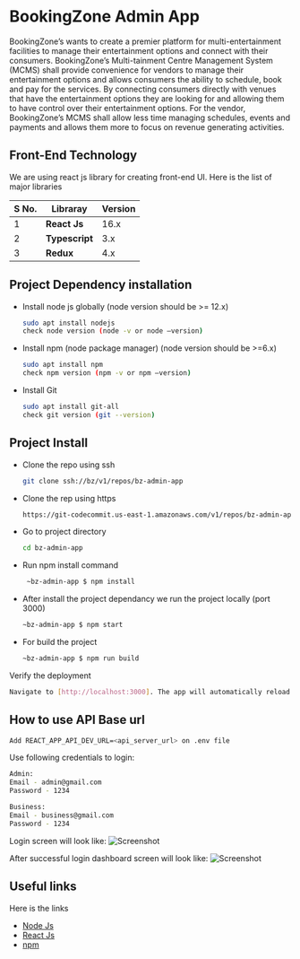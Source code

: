 # BookingZone Admin App
BookingZone’s wants to create a premier platform for multi-entertainment facilities to manage their entertainment options and connect with their consumers.  BookingZone’s Multi-tainment Centre Management System (MCMS) shall provide convenience for vendors to manage their entertainment options and allows consumers the ability to schedule, book and pay for the services.  By connecting consumers directly with venues that have the entertainment options they are looking for and allowing them to have control over their entertainment options.  For the vendor, BookingZone’s MCMS shall allow less time managing schedules, events and payments and allows them more to focus on revenue generating activities.

## Front-End Technology
We are using react js library for creating front-end UI. Here is the list of major libraries

| S No. | Libraray | Version |
| ------ | ------ | ------ | 
| 1 | **React Js** | 16.x | 
| 2 | **Typescript** | 3.x |  
| 3 | **Redux** | 4.x |

## Project Dependency installation
- Install node js globally (node version should be >= 12.x)
  ```sh
  sudo apt install nodejs
  check node version (node -v or node –version)
  ```
- Install npm (node package manager) (node version should be >=6.x)
  ```sh
  sudo apt install npm
  check npm version (npm -v or npm –version)
  ```
- Install Git
  ```sh
  sudo apt install git-all
  check git version (git --version)
  ```
## Project Install
- Clone the repo using ssh
  ```sh
  git clone ssh://bz/v1/repos/bz-admin-app
  ```
- Clone the rep using https
  ```sh
  https://git-codecommit.us-east-1.amazonaws.com/v1/repos/bz-admin-app
   ```
- Go to project directory 
  ```sh
  cd bz-admin-app
  ```
- Run npm install command
  ```sh
   ~bz-admin-app $ npm install
   ```
- After install the project dependancy we run the project locally (port 3000)
  ```sh
  ~bz-admin-app $ npm start
   ```
- For build the project
  ```sh
  ~bz-admin-app $ npm run build
  ```
Verify the deployment 
```sh
Navigate to [http://localhost:3000]. The app will automatically reload if you change any of the source files.
```
## How to use API Base url
```sh
Add REACT_APP_API_DEV_URL=<api_server_url> on .env file
```

Use following credentials to login:
```sh
Admin:
Email - admin@gmail.com
Password - 1234

Business:
Email - business@gmail.com
Password - 1234
```

Login screen will look like:
![Screenshot](https://bookingzone-bucket.s3.ap-south-1.amazonaws.com/git_images/login.png)

After successful login dashboard screen will look like:
![Screenshot](https://bookingzone-bucket.s3.ap-south-1.amazonaws.com/git_images/successfullogin.png)

## Useful links
Here is the links
- [Node Js](https://nodejs.org/en/)
- [React Js](https://reactjs.org/)
- [npm](https://www.npmjs.com/)
